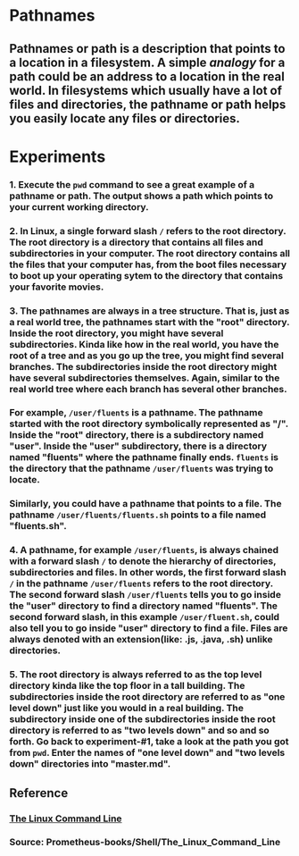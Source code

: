 # **Pathnames**

## **Pathnames** or **path** is a description that points to a location in a filesystem. A simple _**analogy**_ for a **path** could be an address to a location in the real world. In filesystems which usually have a lot of files and directories, the **pathname** or **path** helps you easily locate any files or directories.  

# **Experiments**

### **1.** Execute the `pwd` command to see a great example of a **pathname** or **path**. The output shows a **path** which points to your current working directory. 

### **2.** In Linux, a single forward slash `/` refers to the root directory. The root directory is a directory that contains all files and subdirectories in your computer. The root directory contains all the files that your computer has, from the boot files necessary to boot up your operating sytem to the directory that contains your favorite movies. 

### **3.** The **pathnames** are always in a tree structure. That is, just as a real world tree, the pathnames start with the "root" directory. Inside the root directory, you might have several subdirectories. Kinda like how in the real world, you have the root of a tree and as you go up the tree, you might find several branches. The subdirectories inside the root directory might have several subdirectories themselves. Again, similar to the real world tree where each branch has several other branches. 

### For example, `/user/fluents` is a pathname. The pathname started with the root directory symbolically represented as "/". Inside the "root" directory, there is a subdirectory named "user". Inside the "user" subdirectory, there is a directory named "fluents" where the pathname finally ends. `fluents` is the directory that the pathname `/user/fluents` was trying to locate. 

### Similarly, you could have a pathname that points to a file. The pathname `/user/fluents/fluents.sh` points to a file named "fluents.sh". 

### **4.** A pathname, for example `/user/fluents`, is always chained with a forward slash `/` to denote the hierarchy of directories, subdirectories and files. In other words, the first forward slash `/` in the pathname `/user/fluents` refers to the root directory. The second forward slash `/user/fluents` tells you to go inside the "user" directory to find a directory named "fluents". The second forward slash, in this example `/user/fluent.sh`,  could also tell you to go inside "user" directory to find a file. Files are always denoted with an extension(like: .js, .java, .sh) unlike directories.    

### **5.** The root directory is always referred to as the top level directory kinda like the top floor in a tall building. The subdirectories inside the root directory are referred to as "one level down" just like you would in a real building. The subdirectory inside one of the subdirectories inside the root directory is referred to as "two levels down" and so and so forth. Go back to experiment-#1, take a look at the **path** you got from `pwd`. Enter the names of "one level down" and "two levels down" directories into "master.md".      



## **Reference**

### [The Linux Command Line]()

### **Source:** Prometheus-books/Shell/The_Linux_Command_Line
